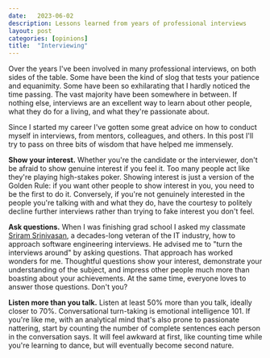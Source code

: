 ```yaml
---
date:   2023-06-02
description: Lessons learned from years of professional interviews
layout: post
categories: [opinions]
title:  "Interviewing"
---
```


Over the years I've been involved in many professional interviews, on both sides of the table. Some have been the kind of slog that tests your patience and equanimity. Some have been so exhilarating that I hardly noticed the time passing. The vast majority have been somewhere in between. If nothing else, interviews are an excellent way to learn about other people, what they do for a living, and what they're passionate about.

Since I started my career I've gotten some great advice on how to conduct myself in interviews, from mentors, colleagues, and others. In this post I'll try to pass on three bits of wisdom that have helped me immensely.

**Show your interest.** Whether you're the candidate or the interviewer, don't be afraid to show genuine interest if you feel it. Too many people act like they're playing high-stakes poker. Showing interest is just a version of the Golden Rule: if you want other people to show interest in you, you need to be the first to do it. Conversely, if you're not genuinely interested in the people you're talking with and what they do, have the courtesy to politely decline further interviews rather than trying to fake interest you don't feel.

**Ask questions.** When I was finishing grad school I asked my classmate [Sriram Srinivasan](http://www.malhar.net/sriram/), a decades-long veteran of the IT industry, how to approach software engineering interviews. He advised me to "turn the interviews around" by asking questions. That approach has worked wonders for me. Thoughtful questions show your interest, demonstrate your understanding of the subject, and impress other people much more than boasting about your achievements. At the same time, everyone loves to answer those questions. Don't you?

**Listen more than you talk.** Listen at least 50% more than you talk, ideally closer to 70%. Conversational turn-taking is emotional intelligence 101. If you're like me, with an analytical mind that's also prone to passionate nattering, start by counting the number of complete sentences each person in the conversation says. It will feel awkward at first, like counting time while you're learning to dance, but will eventually become second nature.
